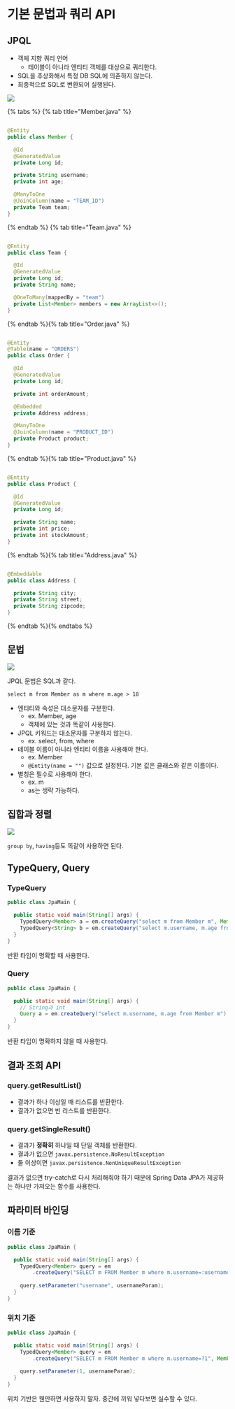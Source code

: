 # 기본 문법과 쿼리 API

## JPQL

- 객체 지향 쿼리 언어
    - 테이블이 아니라 엔티티 객체를 대상으로 쿼리한다.
- SQL을 추상화해서 특정 DB SQL에 의존하지 않는다.
- 최종적으로 SQL로 변환되어 실행된다.

![](../../.gitbook/assets/kimyounghan-orm-jpa/10/screenshot%202021-04-03%20오후%204.50.16.png)

{% tabs %} {% tab title="Member.java" %}

```java

@Entity
public class Member {

  @Id
  @GeneratedValue
  private Long id;

  private String username;
  private int age;

  @ManyToOne
  @JoinColumn(name = "TEAM_ID")
  private Team team;
}
```

{% endtab %} {% tab title="Team.java" %}

```java

@Entity
public class Team {

  @Id
  @GeneratedValue
  private Long id;
  private String name;

  @OneToMany(mappedBy = "team")
  private List<Member> members = new ArrayList<>();
}
```

{% endtab %}{% tab title="Order.java" %}

```java

@Entity
@Table(name = "ORDERS")
public class Order {

  @Id
  @GeneratedValue
  private Long id;

  private int orderAmount;

  @Embedded
  private Address address;

  @ManyToOne
  @JoinColumn(name = "PRODUCT_ID")
  private Product product;
}
```

{% endtab %}{% tab title="Product.java" %}

```java

@Entity
public class Product {

  @Id
  @GeneratedValue
  private Long id;

  private String name;
  private int price;
  private int stockAmount;
}

```

{% endtab %}{% tab title="Address.java" %}

```java

@Embeddable
public class Address {

  private String city;
  private String street;
  private String zipcode;
}
```

{% endtab %}{% endtabs %}

## 문법

![](../../.gitbook/assets/kimyounghan-orm-jpa/10/screenshot%202021-04-03%20오후%206.30.53.png)

JPQL 문법은 SQL과 같다.

```jpaql
select m from Member as m where m.age > 18
```

- 엔티티와 속성은 대소문자를 구분한다.
    - ex. Member, age
    - 객체에 있는 것과 똑같이 사용한다.
- JPQL 키워드는 대소문자를 구분하지 않는다.
    - ex. select, from, where
- 테이블 이름이 아니라 엔티티 이름을 사용해야 한다.
    - ex. Member
    - `@Entity(name = "")` 값으로 설정된다. 기본 값은 클래스와 같은 이름이다.
- 별칭은 필수로 사용해야 한다.
    - ex. m
    - as는 생략 가능하다.

## 집합과 정렬

![](../../.gitbook/assets/kimyounghan-orm-jpa/10/screenshot%202021-04-03%20오후%206.38.21.png)

`group by`, `having`등도 똑같이 사용하면 된다.

## TypeQuery, Query

### TypeQuery

```java
public class JpaMain {

  public static void main(String[] args) {
    TypedQuery<Member> a = em.createQuery("select m from Member m", Member.class);
    TypedQuery<String> b = em.createQuery("select m.username, m.age from Member m", String.class);
  }
}
```

반환 타입이 명확할 때 사용한다.

### Query

```java
public class JpaMain {

  public static void main(String[] args) {
    // String과 int
    Query a = em.createQuery("select m.username, m.age from Member m");
  }
}
```

반환 타입이 명확하지 않을 때 사용한다.

## 결과 조회 API

### query.getResultList()

- 결과가 하나 이상일 때 리스트를 반환한다.
- 결과가 없으면 빈 리스트를 반환한다.

### query.getSingleResult()

- 결과가 **정확히** 하나일 때 단일 객체를 반환한다.
- 결과가 없으면 `javax.persistence.NoResultException`
- 둘 이상이면 `javax.persistence.NonUniqueResultException`

결과가 없으면 try-catch로 다시 처리해줘야 하기 때문에 Spring Data JPA가 제공하는 하나만 가져오는 함수를 사용한다.

## 파라미터 바인딩

### 이름 기준

```java
public class JpaMain {

  public static void main(String[] args) {
    TypedQuery<Member> query = em
        .createQuery("SELECT m FROM Member m where m.username=:username", Member.class);
    
    query.setParameter("username", usernameParam);
  }
}
```

### 위치 기준

```java
public class JpaMain {

  public static void main(String[] args) {
    TypedQuery<Member> query = em
        .createQuery("SELECT m FROM Member m where m.username=?1", Member.class);
    
    query.setParameter(1, usernameParam);
  }
}
```

위치 기반은 웬만하면 사용하지 말자. 중간에 끼워 넣다보면 실수할 수 있다.